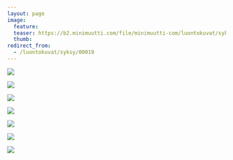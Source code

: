 ```yaml
---
layout: page
image:
  feature:
  teaser: https://b2.minimuutti.com/file/minimuutti-com/luontokuvat/syksy/4/DS43504-245px.jpg
  thumb:
redirect_from:
  - /luontokuvat/syksy/00019
---
```


[![](https://b2.minimuutti.com/file/minimuutti-com/luontokuvat/syksy/4/DS42726-800px.jpg)](https://dl.dropboxusercontent.com/sh/ea1wtnz7z734o12/AADHLb1TRjcFE7LZ_JxE8Fnfa/luontokuvat/syksy/4/DS42726.jpg)

[![](https://b2.minimuutti.com/file/minimuutti-com/luontokuvat/syksy/4/DS42715-800px.jpg)](https://dl.dropboxusercontent.com/sh/ea1wtnz7z734o12/AADcDZraxSodXqEv5Qt3yksza/luontokuvat/syksy/4/DS42715.jpg)

[![](https://b2.minimuutti.com/file/minimuutti-com/luontokuvat/syksy/4/DS42751-800px.jpg)](https://dl.dropboxusercontent.com/sh/ea1wtnz7z734o12/AABipp6WmrZAEyR0zipBEcu9a/luontokuvat/syksy/4/DS42751.jpg)

[![](https://b2.minimuutti.com/file/minimuutti-com/luontokuvat/syksy/4/DS43484-800px.jpg)](https://dl.dropboxusercontent.com/sh/ea1wtnz7z734o12/AACV_ygtNKx-UB_FAume2-wqa/luontokuvat/syksy/4/DS43484.jpg)

[![](https://b2.minimuutti.com/file/minimuutti-com/luontokuvat/syksy/4/DS43504-800px.jpg)](https://dl.dropboxusercontent.com/sh/ea1wtnz7z734o12/AACy4HMgv6--j9Eo4WaTd0eba/luontokuvat/syksy/4/DS43504.jpg)

[![](https://b2.minimuutti.com/file/minimuutti-com/luontokuvat/syksy/4/DS43506-800px.jpg)](https://dl.dropboxusercontent.com/sh/ea1wtnz7z734o12/AADV71RFEo94_gtVHygROzf5a/luontokuvat/syksy/4/DS43506.jpg)

[![](https://b2.minimuutti.com/file/minimuutti-com/luontokuvat/syksy/4/DS43509-800px.jpg)](https://dl.dropboxusercontent.com/sh/ea1wtnz7z734o12/AAC11Bd8i5Cdez5pCui1iYXCa/luontokuvat/syksy/4/DS43509.jpg)
